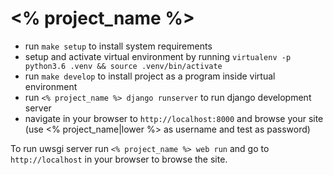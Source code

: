 # <% project_name %>

- run `make setup` to install system requirements
- setup and activate virtual environment by running `virtualenv -p python3.6 .venv && source .venv/bin/activate`
- run `make develop` to install project as a program inside virtual environment
- run `<% project_name %> django runserver` to run django development server
- navigate in your browser to `http://localhost:8000` and browse your site (use <% project_name|lower %> as username and test as password)

To run uwsgi server run `<% project_name %> web run` and go to `http://localhost` in your browser to browse the site.
